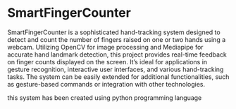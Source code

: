 # SmartFingerCounter
SmartFingerCounter is a sophisticated hand-tracking system designed to detect and count the number of fingers raised on one or two hands using a webcam. Utilizing OpenCV for image processing and Mediapipe for accurate hand landmark detection, this project provides real-time feedback on finger counts displayed on the screen. It’s ideal for applications in gesture recognition, interactive user interfaces, and various hand-tracking tasks. The system can be easily extended for additional functionalities, such as gesture-based commands or integration with other technologies. 


this system has been created using python programming language
